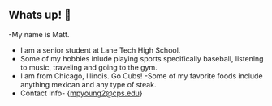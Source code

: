 ## Whats up! 👋

-My name is Matt.
- I am a senior student at Lane Tech High School.
- Some of my hobbies inlude playing sports specifically baseball, listening to music, traveling and going to the gym. 
- I am from Chicago, Illinois. Go Cubs!
-Some of my favorite foods include anything mexican and any type of steak.
- Contact Info- {mpyoung2@cps.edu} 
 
